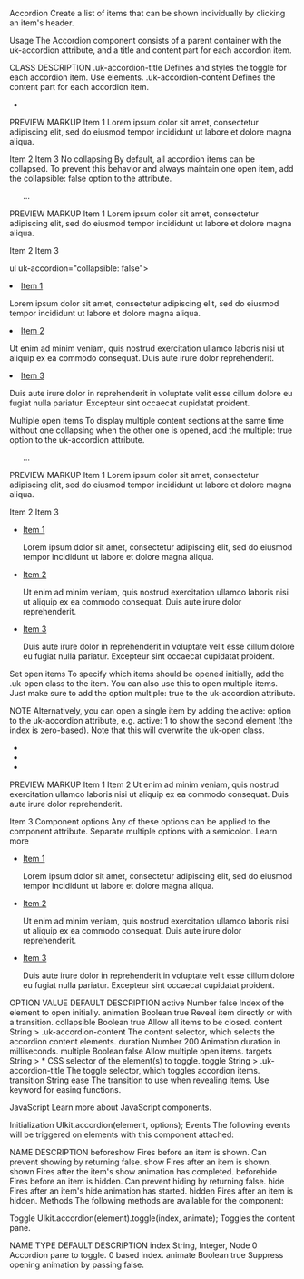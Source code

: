 

Accordion
Create a list of items that can be shown individually by clicking an item's header.

Usage
The Accordion component consists of a parent container with the uk-accordion attribute, and a title and content part for each accordion item.

CLASS	DESCRIPTION
.uk-accordion-title	Defines and styles the toggle for each accordion item. Use <a> elements.
.uk-accordion-content	Defines the content part for each accordion item.
<ul uk-accordion>
    <li>
        <a class="uk-accordion-title" href="#"></a>
        <div class="uk-accordion-content"></div>
    </li>
</ul>
PREVIEW
MARKUP
Item 1
Lorem ipsum dolor sit amet, consectetur adipiscing elit, sed do eiusmod tempor incididunt ut labore et dolore magna aliqua.

Item 2
Item 3
No collapsing
By default, all accordion items can be collapsed. To prevent this behavior and always maintain one open item, add the collapsible: false option to the attribute.

<ul uk-accordion="collapsible: false">...</ul>
PREVIEW
MARKUP
Item 1
Lorem ipsum dolor sit amet, consectetur adipiscing elit, sed do eiusmod tempor incididunt ut labore et dolore magna aliqua.

Item 2
Item 3


ul uk-accordion="collapsible: false">
    <li>
        <a class="uk-accordion-title" href="#">Item 1</a>
        <div class="uk-accordion-content">
            <p>Lorem ipsum dolor sit amet, consectetur adipiscing elit, sed do eiusmod tempor incididunt ut labore et dolore magna aliqua.</p>
        </div>
    </li>
    <li>
        <a class="uk-accordion-title" href="#">Item 2</a>
        <div class="uk-accordion-content">
            <p>Ut enim ad minim veniam, quis nostrud exercitation ullamco laboris nisi ut aliquip ex ea commodo consequat. Duis aute irure dolor reprehenderit.</p>
        </div>
    </li>
    <li>
        <a class="uk-accordion-title" href="#">Item 3</a>
        <div class="uk-accordion-content">
            <p>Duis aute irure dolor in reprehenderit in voluptate velit esse cillum dolore eu fugiat nulla pariatur. Excepteur sint occaecat cupidatat proident.</p>
        </div>
    </li>
</ul>




Multiple open items
To display multiple content sections at the same time without one collapsing when the other one is opened, add the multiple: true option to the uk-accordion attribute.

<ul uk-accordion="multiple: true">...</ul>
PREVIEW
MARKUP
Item 1
Lorem ipsum dolor sit amet, consectetur adipiscing elit, sed do eiusmod tempor incididunt ut labore et dolore magna aliqua.

Item 2
Item 3


<ul uk-accordion="multiple: true">
    <li class="uk-open">
        <a class="uk-accordion-title" href="#">Item 1</a>
        <div class="uk-accordion-content">
            <p>Lorem ipsum dolor sit amet, consectetur adipiscing elit, sed do eiusmod tempor incididunt ut labore et dolore magna aliqua.</p>
        </div>
    </li>
    <li>
        <a class="uk-accordion-title" href="#">Item 2</a>
        <div class="uk-accordion-content">
            <p>Ut enim ad minim veniam, quis nostrud exercitation ullamco laboris nisi ut aliquip ex ea commodo consequat. Duis aute irure dolor reprehenderit.</p>
        </div>
    </li>
    <li>
        <a class="uk-accordion-title" href="#">Item 3</a>
        <div class="uk-accordion-content">
            <p>Duis aute irure dolor in reprehenderit in voluptate velit esse cillum dolore eu fugiat nulla pariatur. Excepteur sint occaecat cupidatat proident.</p>
        </div>
    </li>
</ul>





Set open items
To specify which items should be opened initially, add the .uk-open class to the item. You can also use this to open multiple items. Just make sure to add the option multiple: true to the uk-accordion attribute.

NOTE Alternatively, you can open a single item by adding the active: <index> option to the uk-accordion attribute, e.g. active: 1 to show the second element (the index is zero-based). Note that this will overwrite the uk-open class.

<ul uk-accordion>
    <li></li>
    <li class="uk-open"></li>
    <li></li>
</ul>
PREVIEW
MARKUP
Item 1
Item 2
Ut enim ad minim veniam, quis nostrud exercitation ullamco laboris nisi ut aliquip ex ea commodo consequat. Duis aute irure dolor reprehenderit.

Item 3
Component options
Any of these options can be applied to the component attribute. Separate multiple options with a semicolon. Learn more


<ul uk-accordion="collapsible: false">
    <li>
        <a class="uk-accordion-title" href="#">Item 1</a>
        <div class="uk-accordion-content">
            <p>Lorem ipsum dolor sit amet, consectetur adipiscing elit, sed do eiusmod tempor incididunt ut labore et dolore magna aliqua.</p>
        </div>
    </li>
    <li>
        <a class="uk-accordion-title" href="#">Item 2</a>
        <div class="uk-accordion-content">
            <p>Ut enim ad minim veniam, quis nostrud exercitation ullamco laboris nisi ut aliquip ex ea commodo consequat. Duis aute irure dolor reprehenderit.</p>
        </div>
    </li>
    <li>
        <a class="uk-accordion-title" href="#">Item 3</a>
        <div class="uk-accordion-content">
            <p>Duis aute irure dolor in reprehenderit in voluptate velit esse cillum dolore eu fugiat nulla pariatur. Excepteur sint occaecat cupidatat proident.</p>
        </div>
    </li>
</ul>



OPTION	VALUE	DEFAULT	DESCRIPTION
active	Number	false	Index of the element to open initially.
animation	Boolean	true	Reveal item directly or with a transition.
collapsible	Boolean	true	Allow all items to be closed.
content	String	> .uk-accordion-content	The content selector, which selects the accordion content elements.
duration	Number	200	Animation duration in milliseconds.
multiple	Boolean	false	Allow multiple open items.
targets	String	> *	CSS selector of the element(s) to toggle.
toggle	String	> .uk-accordion-title	The toggle selector, which toggles accordion items.
transition	String	ease	The transition to use when revealing items. Use keyword for easing functions.


JavaScript
Learn more about JavaScript components.

Initialization
UIkit.accordion(element, options);
Events
The following events will be triggered on elements with this component attached:

NAME	DESCRIPTION
beforeshow	Fires before an item is shown. Can prevent showing by returning false.
show	Fires after an item is shown.
shown	Fires after the item's show animation has completed.
beforehide	Fires before an item is hidden. Can prevent hiding by returning false.
hide	Fires after an item's hide animation has started.
hidden	Fires after an item is hidden.
Methods
The following methods are available for the component:

Toggle
UIkit.accordion(element).toggle(index, animate);
Toggles the content pane.

NAME	TYPE	DEFAULT	DESCRIPTION
index	String, Integer, Node	0	Accordion pane to toggle. 0 based index.
animate	Boolean	true	Suppress opening animation by passing false.

